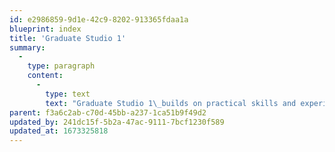 ```yaml
---
id: e2986859-9d1e-42c9-8202-913365fdaa1a
blueprint: index
title: 'Graduate Studio 1'
summary:
  -
    type: paragraph
    content:
      -
        type: text
        text: "Graduate Studio 1\_builds on practical skills and experiences graduate students are expected to have by going deeper into the underlying design principles and abstract theories according to personal choice."
parent: f3a6c2ab-c70d-45bb-a237-1ca51b9f49d2
updated_by: 241dc15f-5b2a-47ac-9111-7bcf1230f589
updated_at: 1673325818
---
```

